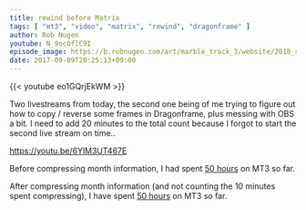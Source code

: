 ```yaml
---
title: rewind before Matrix
tags: [ "mt3", "video", "matrix", "rewind", "dragonframe" ]
author: Rob Nugen
youtube: N_9ocOflC9I
episode_image: https://b.robnugen.com/art/marble_track_3/website/2018_sep_02_mt3_placeholder.png
date: 2017-09-09T20:25:13+09:00
---
```


{{< youtube eo1GQrjEkWM >}}

Two livestreams from today, the second one being of me trying to
figure out how to copy / reverse some frames in Dragonframe, plus
messing with OBS a bit.  I need to add 20 minutes to the total count
because I forgot to start the second live stream on time..

https://youtu.be/6YlM3UT467E

Before compressing month information,
I had spent [50 hours](
http://www.grun1.com/utils/timeCalc.html?t1=34:03&c1=12%20June&t2=57:27&c2=June&t3=60:14&c3=june&t4=71:50&c4=June&t5=31:08&c5=june&t6=78:05&c6=3%20July%202017&t7=33:27&c7=6%20July%202017&t8=62:46&c8=7%20July%202017&t9=40:12&c9=7%20July%202017&t10=94:51&c10=10%20jUly%202017&t11=22:02&c11=20%20July%202017&t12=2:41:39&c12=22%20July%202017&t13=17:00&c13=24%20July%202017&t14=28:17&t15=1:17:51&c15=31%20July%202017&t16=1:31:40&c16=5%20Augu%202017&t17=1:04:46&t18=2:02:43&t19=6:08:45&t20=2:00:00&c20=estimated%20testing&t21=2:39:38&t22=1:15:42&t23=55:40&c23=deleted&t24=1:42:57&t25=2:19:23&c25=24%20aug%202017&t26=17:27&t27=1:30:01&t28=53:37&t29=30:12&t30=27:27&t31=22:01&c31=too%20far%20down&t32=30:07&t33=1:47:01&c33=1%20Sep%202017&t34=2:06:04&c34=6%20Sep%202017&t35=1:40:20&c35=8%20Sep%202017&t36=2:20:11&c36=9%20Sep%202017&t37=56:19&c37=9%20Sep%202017&t38=20:00&c38=9%20Sep%20extra%2020&mode=0&fs3=1&ft2=1&f3t1=1&f4t0=1&d=:&o4=1&fps=
) on MT3 so far.

After compressing month information (and not counting the 10 minutes spent
compressing),
I have spent [50 hours](
http://www.grun1.com/utils/timeCalc.html?t1=4:14:42&c1=June%202017&t2=10:16:10&c2=July%202017&t3=26:12:06&c3=Aug%202017&t4=1:47:01&c4=1%20Sep%202017&t5=2:06:04&c5=6%20Sep%202017&t6=1:40:20&c6=8%20Sep%202017&t7=2:20:11&c7=9%20Sep%202017&t8=56:19&c8=9%20Sep%202017&t9=20:00&c9=9%20Sep%20extra%2020&mode=0&fs3=1&ft2=1&f3t1=1&f4t0=1&d=:&o4=1&fps=
) on MT3 so far.
